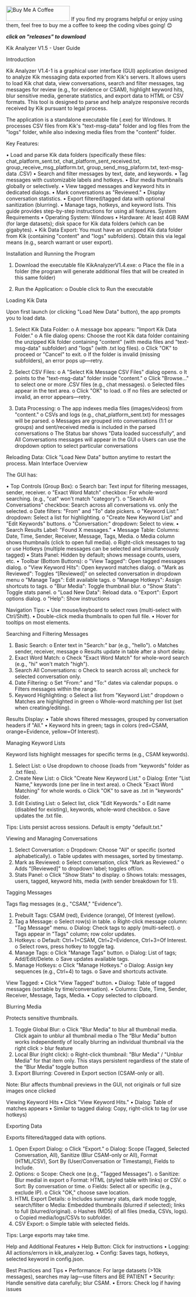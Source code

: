 <a href="https://www.buymeacoffee.com/koebbe14" target="_blank"><img src="https://cdn.buymeacoffee.com/buttons/default-orange.png" alt="Buy Me A Coffee" height="41" width="174"></a>
If you find my programs helpful or enjoy using them, feel free to buy me a coffee to keep the coding vibes going! 😊



***click on "releases" to download***


Kik Analyzer V1.5 - User Guide

Introduction

Kik Analyzer V1.4-1 is a graphical user interface (GUI) application designed to analyze Kik messaging data exported from Kik's servers. It allows users to load Kik chat data, view conversations, search and filter messages, tag messages for review (e.g., for evidence or CSAM), highlight keyword hits, blur sensitive media, generate statistics, and export data to HTML or CSV formats. This tool is designed to parse and help analyze responsive records received by Kik pursuant to legal process.

The application is a standalone executable file (.exe) for Windows. It processes CSV files from Kik's "text-msg-data" folder and log files from the "logs" folder, while also indexing media files from the "content" folder.

Key Features:

•	Load and parse Kik data folders (specifically these files: chat_platform_sent.txt, chat_platform_sent_received.txt, group_receive_msg_platform.txt, group_send_msg_plaform.txt, text-msg-data .CSV)
•	Search and filter messages by text, date, and keywords.
•	Tag messages with customizable labels and hotkeys.
•	Blur media thumbnails globally or selectively.
•	View tagged messages and keyword hits in dedicated dialogs.
•	Mark conversations as "Reviewed."
•	Display conversation statistics.
•	Export filtered/tagged data with optional sanitization (blurring).
•	Manage tags, hotkeys, and keyword lists.
This guide provides step-by-step instructions for using all features.
System Requirements
•	Operating System: Windows
•	Hardware: At least 4GB RAM (for large datasets); disk space for Kik data folders (which can be gigabytes).
•	Kik Data Export: You must have an unzipped Kik data folder from Kik (containing "content" and "logs" subfolders). Obtain this via legal means (e.g., search warrant or user export).

Installation and Running the Program

1.	Download the executable file KikAnalyzerV1.4.exe: 
  o	Place the file in a folder (the program will generate additional files that will be created in this same folder)

2.	Run the Application: 
  o	Double click to Run the executable 

Loading Kik Data

Upon first launch (or clicking "Load New Data" button), the app prompts you to load data.

1.	Select Kik Data Folder: 
  o	A message box appears: "Import Kik Data Folder."
  o	A file dialog opens: Choose the root Kik data folder containing the unzipped Kik folder containing "content" (with media files and "text-msg-data"   subfolder) and "logs" (with .txt log files).
  o	Click "OK" to proceed or "Cancel" to exit.
  o	If the folder is invalid (missing subfolders), an error pops up—retry.

2.	Select CSV Files: 
  o	A "Select Kik Message CSV Files" dialog opens.
  o	It points to the "text-msg-data" folder inside "content."
  o	Click "Browse..." to select one or more .CSV files (e.g., chat messages).
  o	Selected files appear in the text area.
  o	Click "OK" to load.
  o	If no files are selected or invalid, an error appears—retry.
  3.	Data Processing: 
  o	The app indexes media files (images/videos) from "content."
  o	CSVs and logs (e.g., chat_platform_sent.txt) for messages will be parsed.
  o	Messages are grouped into conversations (1:1 or groups) and sent/received media is included in the parsed conversations
  o	The Status bar shows "Data loaded successfully”, and All Conversations messages will appear in the GUI
  o	Users can use the dropdown option to select particular conversations

Reloading Data: Click "Load New Data" button anytime to restart the process.
Main Interface Overview

The GUI has:

•	Top Controls (Group Box): 
  o	Search bar: Text input for filtering messages, sender, receiver.
  o	"Exact Word Match" checkbox: For whole-word searching. (e.g., "cat" won't match "category").
  o	"Search All Conversations" checkbox: Search across all conversations vs. only the selected.
  o	Date filters: "From" and "To" date pickers.
  o	"Keyword List:" dropdown: Select a list for highlighting.
  o	"Create New Keyword List" and "Edit Keywords" buttons.
  o	"Conversation:" dropdown: Select to view.
•	Search Results Label: "Found X messages."
•	Message Table: Columns: Date, Time, Sender, Receiver, Message, Tags, Media. 
  o	Media column shows thumbnails (click to open full media).
  o	Right-click messages to tag or use Hotkeys (multiple messages can be selected and simultaneously tagged)
•	Stats Panel: Hidden by default; shows message counts, users, etc.
•	Toolbar (Bottom Buttons): 
  o	"View Tagged": Open tagged messages dialog.
  o	"View Keyword Hits": Open keyword matches dialog.
  o	"Mark as Reviewed": Toggles “[Reviewed]” on selected conversation in dropdown menu
  o	"Manage Tags": Edit available tags.
  o	"Manage Hotkeys": Assign shortcuts to tags.
  o	"Blur Media": Toggle thumbnail blur.
  o	"Show Stats": Toggle stats panel.
  o	"Load New Data": Reload data.
  o	"Export": Export options dialog.
  o	"Help": Show instructions

Navigation Tips:
  •	Use mouse/keyboard to select rows (multi-select with Ctrl/Shift).
  •	Double-click media thumbnails to open full file.
  •	Hover for tooltips on most elements.

Searching and Filtering Messages
1.	Basic Search: 
  o	Enter text in "Search:" bar (e.g., "hello").
  o	Matches sender, receiver, message
  o	Results update in table after a short delay.
2.	Exact Word Match: 
  o	Check "Exact Word Match" for whole-word search (e.g., "hi" won't match "high").
3.	Search All Conversations: 
  o	Check to search across all; uncheck for selected conversation only.
4.	Date Filtering: 
  o	Set "From:" and "To:" dates via calendar popups.
  o	Filters messages within the range.
5.	Keyword Highlighting: 
  o	Select a list from "Keyword List:" dropdown
  o	Matches are highlighted in green
  o	Whole-word matching per list (set when creating/editing).

Results Display:
•	Table shows filtered messages, grouped by conversation headers if "All."
•	Keyword hits in green; tags in colors (red=CSAM, orange=Evidence, yellow=Of Interest).

Managing Keyword Lists

Keyword lists highlight messages for specific terms (e.g., CSAM keywords).

1.	Select List: 
  o	Use dropdown to choose (loads from "keywords" folder as .txt files).
2.	Create New List: 
  o	Click "Create New Keyword List."
  o	Dialog: Enter "List Name," keywords (one per line in text area).
  o	Check "Exact Word Matching" for whole words.
  o	Click "OK" to save as .txt in "keywords" folder.
3.	Edit Existing List: 
  o	Select list, click "Edit Keywords."
  o	Edit name (disabled for existing), keywords, whole-word checkbox.
  o	Save updates the .txt file.

Tips: Lists persist across sessions. Default is empty "default.txt."

Viewing and Managing Conversations

1.	Select Conversation: 
  o	Dropdown: Choose "All" or specific (sorted alphabetically).
  o	Table updates with messages, sorted by timestamp.
2.	Mark as Reviewed: 
  o	Select conversation, click "Mark as Reviewed."
  o	Adds "[Reviewed]" to dropdown label; toggles off/on.
3.	Stats Panel: 
  o	Click "Show Stats" to display.
  o	Shows totals: messages, users, tagged, keyword hits, media (with sender breakdown for 1:1).

Tagging Messages

Tags flag messages (e.g., "CSAM," "Evidence").
1.	Prebuilt Tags: CSAM (red), Evidence (orange), Of Interest (yellow).
2.	Tag a Message: 
  o	Select row(s) in table.
  o	Right-click message column: "Tag Message" menu.
  o	Dialog: Check tags to apply (multi-select).
  o	Tags appear in "Tags" column; row color updates.
3.	Hotkeys: 
  o	Default: Ctrl+1=CSAM, Ctrl+2=Evidence, Ctrl+3=Of Interest.
o	Select rows, press hotkey to toggle tag.
4.	Manage Tags: 
  o	Click "Manage Tags" button.
  o	Dialog: List of tags; Add/Edit/Delete.
  o	Save updates available tags.
5.	Manage Hotkeys: 
  o	Click "Manage Hotkeys."
  o	Dialog: Assign key sequences (e.g., Ctrl+4) to tags.
  o	Save and shortcuts activate.

View Tagged:
•	Click "View Tagged" button.
•	Dialog: Table of tagged messages (sortable by time/conversation).
•	Columns: Date, Time, Sender, Receiver, Message, Tags, Media.
•	Copy selected to clipboard.

Blurring Media

Protects sensitive thumbnails.
1.	Toggle Global Blur: 
  o	Click "Blur Media" to blur all thumbnail media.  Click again to unblur all thumbnail media
  o	The “Blur Media” button works independently of locally blurring an individual thumbnail via the right click > blur feature
2.	Local Blur (right click): 
  o	Right-click thumbnail: "Blur Media" / "Unblur Media" for that item only.  This stays persistent regardless of the state of the “Blur Media” toggle button
3.	Export Blurring: Covered in Export section (CSAM-only or all).

Note: Blur affects thumbnail previews in the GUI, not originals or full size images once clicked

Viewing Keyword Hits
•	Click "View Keyword Hits."
•	Dialog: Table of matches appears
•	Similar to tagged dialog: Copy, right-click to tag (or use hotkeys)

Exporting Data

Exports filtered/tagged data with options.
1.	Open Export Dialog: 
  o	Click "Export."
  o	Dialog: Scope (Tagged, Selected Conversation, All), Sanitize (Blur CSAM-only or All), Format (HTML/CSV), Sort By (User/Conversation or Timestamp), Fields to Include.
2.	Options: 
  o	Scope: Check one (e.g., "Tagged Messages").
  o	Sanitize: Blur medial in export
  o	Format: HTML (styled table with links) or CSV.
  o	Sort: By conversation or time.
  o	Fields: Select all or specific (e.g., exclude IP).
  o	Click "OK," choose save location.
3.	HTML Export Details: 
  o	Includes summary stats, dark mode toggle, search/filter
  o	Media: Embedded thumbnails (blurred if selected); links to full (blurred/original).
  o	Hashes (MD5) of all files (media, CSVs, logs).
  o	Copied media/logs/CSVs to subfolder.
4.	CSV Export: 
  o	Simple table with selected fields.

Tips: Large exports may take time.

Help and Additional Features
•	Help Button: Click for instructions
•	Logging: All actions/errors in kik_analyzer.log.
•	Config: Saves tags, hotkeys, selected keyword in config.json.

Best Practices and Tips
•	Performance: For large datasets (>10k messages), searches may lag—use filters and BE PATIENT
•	Security: Handle sensitive data carefully; blur CSAM.
•	Errors: Check log if having issues

